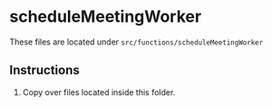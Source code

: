 # scheduleMeetingWorker

These files are located under `src/functions/scheduleMeetingWorker`

## Instructions

1. Copy over files located inside this folder.

